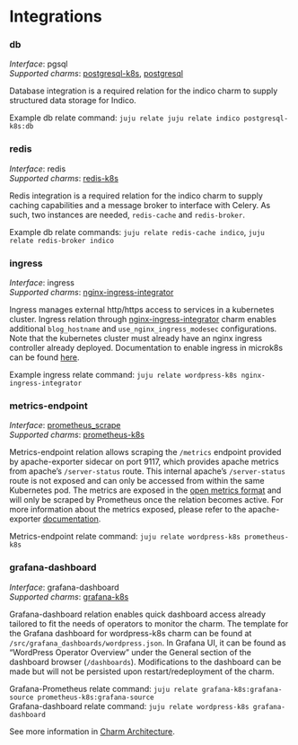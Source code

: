 # Integrations

### db

_Interface_: pgsql  
_Supported charms_: [postgresql-k8s](https://charmhub.io/postgresql-k8s), [postgresql](https://charmhub.io/postgresql)

Database integration is a required relation for the indico charm to supply structured data
storage for Indico.

Example db relate command: `juju relate juju relate indico postgresql-k8s:db`

### redis

_Interface_: redis  
_Supported charms_: [redis-k8s](https://charmhub.io/redis-k8s)

Redis integration is a required relation for the indico charm to supply caching capabilities and
a message broker to interface with Celery. As such, two instances are needed, `redis-cache` and 
`redis-broker`.

Example db relate commands: `juju relate redis-cache indico`, `juju relate redis-broker indico`

### ingress

_Interface_: ingress  
_Supported charms_: [nginx-ingress-integrator](https://charmhub.io/nginx-ingress-integrator)

Ingress manages external http/https access to services in a kubernetes cluster.
Ingress relation through [nginx-ingress-integrator](https://charmhub.io/nginx-ingress-integrator)
charm enables additional `blog_hostname` and `use_nginx_ingress_modesec` configurations. Note that the
kubernetes cluster must already have an nginx ingress controller already deployed. Documentation to
enable ingress in microk8s can be found [here](https://microk8s.io/docs/addon-ingress).

Example ingress relate command: `juju relate wordpress-k8s nginx-ingress-integrator`

### metrics-endpoint

_Interface_: [prometheus_scrape](https://charmhub.io/interfaces/prometheus_scrape-v0)  
_Supported charms_: [prometheus-k8s](https://charmhub.io/prometheus-k8s)

Metrics-endpoint relation allows scraping the `/metrics` endpoint provided by apache-exporter sidecar
on port 9117, which provides apache metrics from apache’s `/server-status` route. This internal
apache’s `/server-status` route is not exposed and can only be accessed from within the same
Kubernetes pod. The metrics are exposed in the [open metrics format](https://github.com/OpenObservability/OpenMetrics/blob/main/specification/OpenMetrics.md#data-model) and will only be scraped by Prometheus once the relation becomes active. For more
information about the metrics exposed, please refer to the apache-exporter [documentation](https://github.com/Lusitaniae/apache_exporter#collectors).

Metrics-endpoint relate command: `juju relate wordpress-k8s prometheus-k8s`

### grafana-dashboard

_Interface_: grafana-dashboard  
_Supported charms_: [grafana-k8s](https://charmhub.io/grafana-k8s)

Grafana-dashboard relation enables quick dashboard access already tailored to fit the needs of
operators to monitor the charm. The template for the Grafana dashboard for wordpress-k8s charm can
be found at `/src/grafana_dashboards/wordpress.json`. In Grafana UI, it can be found as “WordPress
Operator Overview” under the General section of the dashboard browser (`/dashboards`). Modifications
to the dashboard can be made but will not be persisted upon restart/redeployment of the charm.

Grafana-Prometheus relate command: `juju relate grafana-k8s:grafana-source prometheus-k8s:grafana-source`  
Grafana-dashboard relate command: `juju relate wordpress-k8s grafana-dashboard`

See more information in [Charm Architecture](https://charmhub.io/indico/docs/explanation-charm-architecture).
